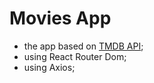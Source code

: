 # Movies App

- the app based on [TMDB API](https://www.themoviedb.org/documentation/api);
- using React Router Dom;
- using Axios;
